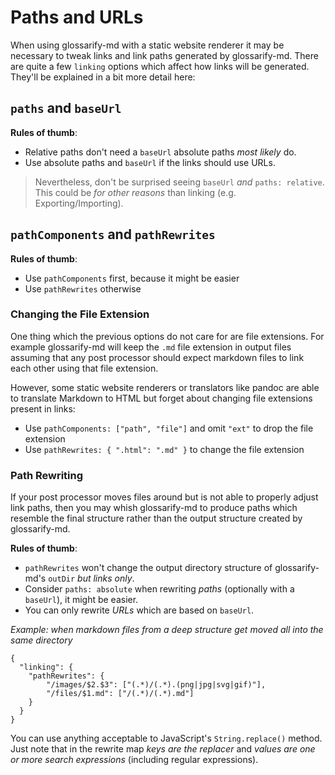 # Paths and URLs

When using glossarify-md with a static website renderer it may be necessary to tweak links and link paths generated by glossarify-md. There are quite a few `linking` options which affect how links will be generated. They'll be explained in a bit more detail here:


## `paths` and `baseUrl`

**Rules of thumb**:

- Relative paths don't need a `baseUrl` absolute paths *most likely* do.
- Use absolute paths and `baseUrl` if the links should use URLs.

> Nevertheless, don't be surprised seeing `baseUrl` *and* `paths: relative`. This could be *for other reasons* than linking (e.g. Exporting/Importing).

## `pathComponents` and `pathRewrites`

**Rules of thumb**:

- Use `pathComponents` first, because it might be easier
- Use `pathRewrites` otherwise

### Changing the File Extension

One thing which the previous options do not care for are file extensions. For example glossarify-md will keep the `.md` file extension in output files assuming that any post processor should expect markdown files to link each other using that file extension.

However, some static website renderers or translators like pandoc are able to translate Markdown to HTML but forget about changing file extensions present in links:

- Use `pathComponents: ["path", "file"]` and omit `"ext"` to drop the file extension
- Use `pathRewrites: { ".html": ".md" }` to change the file extension

### Path Rewriting

If your post processor moves files around but is not able to properly adjust link paths, then you may whish glossarify-md to produce paths which resemble the final structure rather than the output structure created by glossarify-md.

**Rules of thumb**:

- `pathRewrites` won't change the output directory structure of glossarify-md's `outDir` *but links only*.
- Consider `paths: absolute` when rewriting *paths* (optionally with a `baseUrl`), it might be easier.
- You can only rewrite *URLs* which are based on `baseUrl`.

*Example: when markdown files from a deep structure get moved all into the same directory*
~~~
{
  "linking": {
    "pathRewrites": {
        "/images/$2.$3": ["(.*)/(.*).(png|jpg|svg|gif)"],
        "/files/$1.md": ["/(.*)/(.*).md"]
    }
  }
}
~~~

You can use anything acceptable to JavaScript's `String.replace()` method. Just note that in the rewrite map *keys are the replacer* and *values are one or more search expressions* (including regular expressions).
